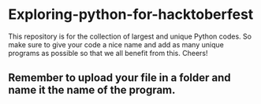 # Exploring-python-for-hacktoberfest
This repository is for the collection of largest and unique Python codes. So make sure to give your code a nice name and add as many unique programs as possible so that we all benefit from this. Cheers!
## Remember to upload your file in a folder and name it the name of the program.
